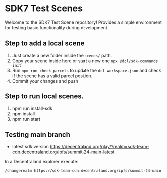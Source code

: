 # SDK7 Test Scenes
Welcome to the SDK7 Test Scene repository!
Provides a simple environment for testing basic functionality during development.

## Step to add a local scene
1. Just create a new folder inside the `scenes/` path.
2. Copy your scene inside here or start a new one `npx @dcl/sdk-commands init`
3. Run `npm run check-parcels` to update the `dcl-workspace.json` and check if the scene has a valid parcel position.
4. Commit your changes and push

## Step to run local scenes.
1. npm run install-sdk
2. npm install
3. npm run start

## Testing main branch
- latest sdk version https://decentraland.org/play/?realm=sdk-team-cdn.decentraland.org/ipfs/summit-24-main-latest

In a Decentraland explorer execute:
```bash
/changerealm https://sdk-team-cdn.decentraland.org/ipfs/summit-24-main-latest
```

